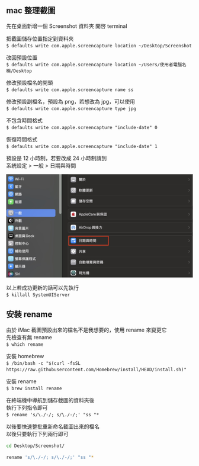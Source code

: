 ## mac 整理截圖

先在桌面新增一個 Screenshot 資料夾
開啓 terminal

把截圖儲存位置指定到資料夾  
`
$ defaults write com.apple.screencapture location ~/Desktop/Screenshot
`

改回預設位置  
`$ defaults write com.apple.screencapture location ~/Users/使用者電腦名稱/Desktop`

修改預設檔名的開頭  
`$ defaults write com.apple.screencapture name ss`

修改預設副檔名，預設為 png，若想改為 jpg，可以使用  
`$ defaults write com.apple.screencapture type jpg`

不包含時間格式  
`$ defaults write com.apple.screencapture "include-date" 0`

恢復時間格式  
`$ defaults write com.apple.screencapture "include-date" 1`

預設是 12 小時制，若要改成 24 小時制請到  
系統設定 > 一般 > 日期與時間  

![ss 2025-05-06 15-01-31](https://raw.githubusercontent.com/naminemo/pic/main/dev/ss%202025-05-06%2015-01-31.jpg)

以上若成功更新的話可以先執行  
`$ killall SystemUIServer`

## 安裝 rename

由於 iMac 截圖預設出來的檔名不是我想要的，使用 rename 來變更它  
先檢查有無 rename  
`$ which rename`

安裝 homebrew  
`$ /bin/bash -c "$(curl -fsSL https://raw.githubusercontent.com/Homebrew/install/HEAD/install.sh)"`

安裝 rename  
`$ brew install rename`

在終端機中導航到儲存截圖的資料夾後  
執行下列指令即可   
`$ rename 's/\./-/; s/\./-/;' "ss "*` 

以後要快速整批重新命名截圖出來的檔名  
以後只要執行下列兩行即可

```bash
cd Desktop/Screenshot/
```  

```bash
rename 's/\./-/; s/\./-/;' "ss "*
```

